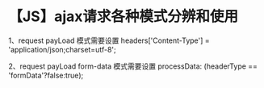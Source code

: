 # 【JS】ajax请求各种模式分辨和使用

1、request payLoad 模式需要设置 headers\['Content-Type'\] = 'application/json;charset=utf-8';

2、request payLoad form-data 模式需要设置 processData: \(headerType == 'formData'?false:true\);



